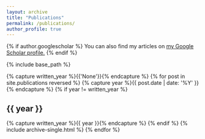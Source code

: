 ```yaml
---
layout: archive
title: "Publications"
permalink: /publications/
author_profile: true
---
```


{% if author.googlescholar %}
  You can also find my articles on <u><a href="{{author.googlescholar}}">my Google Scholar profile</a>.</u>
{% endif %}

{% include base_path %}

{% capture written_year %}{{'None'}}{% endcapture %}
{% for post in site.publications reversed %}
   {% capture year %}{{ post.date | date: '%Y' }}{% endcapture %}
    {% if year != written_year %}
    <div>
    <h2 id="{{ year | slugify }}" class="archive__subtitle">{{ year }}</h2>
    </div>
    {% capture written_year %}{{ year }}{% endcapture %}
  {% endif %}
  {% include archive-single.html %}
{% endfor %}